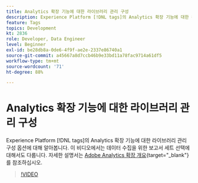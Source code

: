 ```yaml
---
title: Analytics 확장 기능에 대한 라이브러리 관리 구성
description: Experience Platform [!DNL tags]의 Analytics 확장 기능에 대한 라이브러리 관리 구성 옵션에 대해 알아봅니다. 이 비디오에서는 데이터 수집을 위한 보고서 세트 선택에 대해서도 다룹니다.
feature: Tags
topics: Development
kt: 2836
role: Developer, Data Engineer
level: Beginner
exl-id: be28db8a-0de6-4f9f-ae2e-2337e86740a1
source-git-commit: a45667a8d7ccb46b9e33bd11a78fac9714a61df5
workflow-type: tm+mt
source-wordcount: '71'
ht-degree: 88%

---
```


# Analytics 확장 기능에 대한 라이브러리 관리 구성

Experience Platform [!DNL tags]의 Analytics 확장 기능에 대한 라이브러리 관리 구성 옵션에 대해 알아봅니다. 이 비디오에서는 데이터 수집을 위한 보고서 세트 선택에 대해서도 다룹니다.  자세한 설명서는 [Adobe Analytics 확장 개요](https://experienceleague.adobe.com/docs/experience-platform/tags/extensions/client/analytics/overview.html?lang=ko){target="_blank"}를 참조하십시오.

>[!VIDEO](https://video.tv.adobe.com/v/27092/?quality=12&learn=on)

